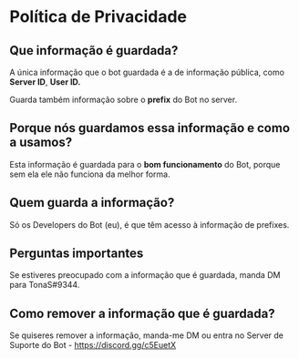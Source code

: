 # Política de Privacidade

## Que informação é guardada?
A única informação que o bot guardada é a de informação pública, como **Server ID**, **User ID.**

Guarda também informação sobre o **prefix** do Bot no server.

## Porque nós guardamos essa informação e como a usamos?
Esta informação é guardada para o **bom funcionamento** do Bot, porque sem ela ele não funciona da melhor forma.

## Quem guarda a informação?
Só os Developers do Bot (eu), é que têm acesso à informação de prefixes.

## Perguntas importantes
Se estiveres preocupado com a informação que é guardada, manda DM para TonaS#9344.

## Como remover a informação que é guardada?
Se quiseres remover a informação, manda-me DM ou entra no Server de Suporte do Bot - https://discord.gg/c5EuetX
